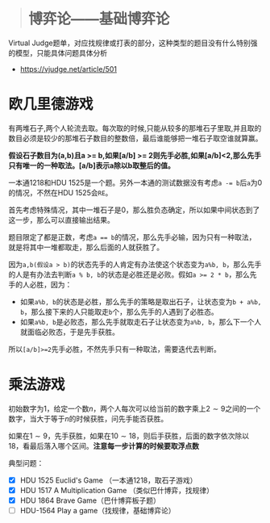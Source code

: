 > # 博弈论——基础博弈论

Virtual Judge题单，对应找规律或打表的部分，这种类型的题目没有什么特别强的模型，只能具体问题具体分析

* <https://vjudge.net/article/501>

# 欧几里德游戏

有两堆石子,两个人轮流去取。每次取的时候,只能从较多的那堆石子里取,并且取的数目必须是较少的那堆石子数目的整数倍，最后谁能够把一堆石子取空谁就算赢。

**假设石子数目为(a,b)且a >= b,如果[a/b] >= 2则先手必胜,如果[a/b]<2,那么先手只有唯一的一种取法。[a/b]表示a除以b取整后的值。**

一本通1218和HDU 1525是一个题。另外一本通的测试数据没有考虑`a -= b`后`a`为0的情况，不然在HDU 1525会`RE`。

首先考虑特殊情况，其中一堆石子是0，那么胜负态确定，所以如果中间状态到了这一步，那么可以直接输出结果。

题目限定了都是正数，考虑`a == b`的情况，那么先手必输，因为只有一种取法，就是将其中一堆都取走，那么后面的人就获胜了。

因为`a,b(假设a > b)`的状态先手的人肯定有办法使这个状态变为`a%b, b`，那么先手的人是有办法去判断`a % b, b`的状态是必胜还是必败。假如`a >= 2 * b`，那么先手的人必胜，因为：

- 如果`a%b, b`的状态是必胜，那么先手的策略是取出石子，让状态变为`b + a%b, b`，那么接下来的人只能取走`b`个，那么先手的人遇到了必胜态。
- 如果`a%b, b`是必败态，那么先手就取走石子让状态变为`a%b, b`，那么下一个人就面临必败态，于是先手获胜。

所以`[a/b]>=2`先手必胜，不然先手只有一种取法，需要迭代去判断。

# 乘法游戏

初始数字为1，给定一个数$n$，两个人每次可以给当前的数字乘上$2\sim 9$之间的一个数字，当大于等于$n$的时候获胜，问先手能否获胜。

如果在$1 \sim 9$，先手获胜，如果在$10 \sim 18$，则后手获胜，后面的数字依次除以18，看最后落入哪个区间。**注意每一步计算的时候要取浮点数**



典型问题：

- [x] HDU 1525 Euclid's Game （一本通1218，取石子游戏）
- [x] HDU 1517 A Multiplication Game （类似巴什博弈，找规律）
- [x] HDU 1864 Brave Game（巴什博弈板子题）
- [ ] HDU-1564 Play a game（找规律，基础博弈论）
